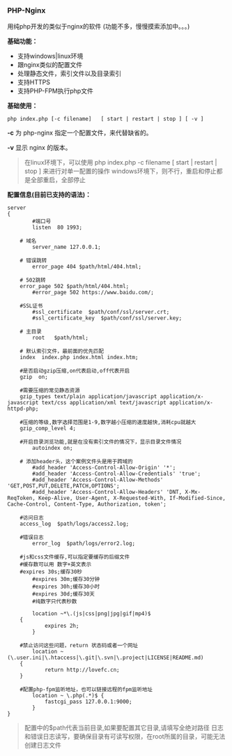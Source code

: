 ### PHP-Nginx

用纯php开发的类似于nginx的软件 (功能不多，慢慢摸索添加中。。。)

****基础功能：****
*  支持windows|linux环境
*  跟nginx类似的配置文件
*  处理静态文件，索引文件以及目录索引
*  支持HTTPS
*  支持PHP-FPM执行php文件

****基础使用：****
```
php index.php [-c filename]   [ start | restart | stop ] [ -v ] 
```
**\-c** 为 php-nginx 指定一个配置文件，来代替缺省的。

**\-v** 显示 nginx 的版本。

> 在linux环境下，可以使用 php index.php -c filename [ start | restart | stop ] 来进行对单一配置的操作
> windows环境下，则不行，重启和停止都是全部重启，全部停止

****配置信息(目前已支持的语法)：****
```
server 
{
        #端口号
        listen  80 1993;
		
	# 域名
        server_name 127.0.0.1;
		
	# 错误跳转
        error_page 404 $path/html/404.html;
		
	# 502跳转
	error_page 502 $path/html/404.html;
        #error_page 502 https://www.baidu.com/;
		
	#SSL证书
        #ssl_certificate  $path/conf/ssl/server.crt;
        #ssl_certificate_key  $path/conf/ssl/server.key;
		
	# 主目录
        root   $path/html;
		
	# 默认索引文件，最前面的优先匹配
	index  index.php index.html index.htm;
		
	#是否启动gzip压缩,on代表启动,off代表开启
	gzip  on;
		
	#需要压缩的常见静态资源
	gzip_types text/plain application/javascript application/x-javascript text/css application/xml text/javascript application/x-httpd-php;
		
	#压缩的等级,数字选择范围是1-9,数字越小压缩的速度越快,消耗cpu就越大
	gzip_comp_level 4;
		
	#开启目录浏览功能,就是在没有索引文件的情况下，显示目录文件情况
        autoindex on;
        
	# 添加header头，这个案例文件头是用于跨域的
        #add_header 'Access-Control-Allow-Origin' '*';
        #add_header 'Access-Control-Allow-Credentials' 'true';  
        #add_header 'Access-Control-Allow-Methods' 'GET,POST,PUT,DELETE,PATCH,OPTIONS';  
        #add_header 'Access-Control-Allow-Headers' 'DNT, X-Mx-ReqToken, Keep-Alive, User-Agent, X-Requested-With, If-Modified-Since, Cache-Control, Content-Type, Authorization, token';
		
	#访问日志
	access_log  $path/logs/access2.log;
		
	#错误日志
        error_log  $path/logs/error2.log;
		
	#js和css文件缓存,可以指定要缓存的后缀文件
	#缓存数可以用 数字+英文表示
	#expires 30s;缓存30秒 
        #expires 30m;缓存30分钟   
        #expires 30h;缓存30小时
        #expires 30d;缓存30天
        #纯数字只代表秒数
	
        location ~*\.(js|css|png|jpg|gif|mp4)$
	{
            expires 2h;
        }	
		
	#禁止访问这些问题，return 状态码或者一个网址
        location ~(\.user.ini|\.htaccess|\.git|\.svn|\.project|LICENSE|README.md)
	{
            return http://lovefc.cn;
	}	
		
	#配置php-fpm监听地址，也可以链接远程的fpm监听地址
        location ~ \.php(.*)$ {
            fastcgi_pass 127.0.0.1:9000;
        }          		
}
```

> 配置中的$path代表当前目录,如果要配置其它目录,请填写全绝对路径
> 日志和错误日志读写，要确保目录有可读写权限，在root所属的目录，可能无法创建日志文件



